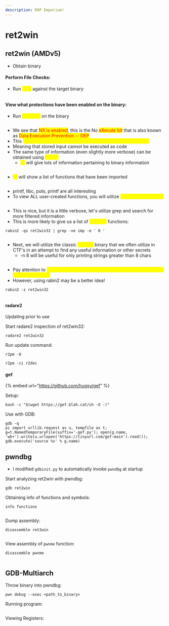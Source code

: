```yaml
---
description: ROP Emporium!
---
```


# ret2win

## ret2win (AMDv5)

* Obtain binary

#### Perform File Checks:

* Run <mark style="color:yellow;">`file`</mark> against the target binary

<figure><img src="../.gitbook/assets/image (1) (1) (1) (6).png" alt=""><figcaption></figcaption></figure>

#### View what protections have been enabled on the binary:&#x20;

* Run <mark style="color:yellow;">`checksec`</mark> on the binary

<figure><img src="../.gitbook/assets/image (2) (1) (1) (3).png" alt=""><figcaption></figcaption></figure>

* We see that <mark style="color:red;">NX is enabled</mark>, this is the No <mark style="color:red;">eXecute bit</mark> that is also known as <mark style="color:red;">Data Execution Prevention -- DEP</mark>
* This <mark style="color:yellow;">technology marks certain ares of the program as executable</mark>
* Meaning that stored input cannot be executed as code
* The same type of information (even slightly more verbose) can be obtained using <mark style="color:yellow;">`rabin2`</mark>
  * <mark style="color:yellow;">`-I`</mark> will give lots of information pertaining to binary information

<div align="center">

<figure><img src="../.gitbook/assets/image (3) (1).png" alt=""><figcaption></figcaption></figure>

</div>

* <mark style="color:yellow;">`-i`</mark> will show a list of functions that have been imported

<figure><img src="../.gitbook/assets/image (4) (15).png" alt=""><figcaption></figcaption></figure>

* printf, libc, puts, printf are all interesting
* To view ALL user-created functions, you will utilize <mark style="color:yellow;">`rabin2 -qs <binary>`</mark>

<figure><img src="../.gitbook/assets/image (6) (1) (4).png" alt=""><figcaption></figcaption></figure>

* This is nice, but it is a little verbose, let's utilize grep and search for more filtered information
* This is more likely to give us a list of <mark style="color:yellow;">USEFUL</mark> functions:&#x20;

```
rabin2 -qs ret2win32 | grep -ve imp -e ' 0 '
```

<figure><img src="../.gitbook/assets/image (3) (9).png" alt=""><figcaption></figcaption></figure>

* Next, we will utilize the classic <mark style="color:yellow;">`strings`</mark> binary that we often utilize in CTF's in an attempt to find any useful information or other secrets
  * \-n 8 will be useful for only printing strings greater than 8 chars

<figure><img src="../.gitbook/assets/image (5) (1) (7).png" alt=""><figcaption></figcaption></figure>

* Pay attention to <mark style="color:yellow;">/bin/cat flag.txt as this is the command that will be used to output our flag!</mark>
* However, using rabin2 may be a better idea!

```
rabin2 -z ret2win32
```

<figure><img src="../.gitbook/assets/image (1) (6).png" alt=""><figcaption></figcaption></figure>

#### radare2

Updating prior to use

Start radare2 inspection of ret2win32:

```
radare2 ret2win32
```

Run update command:

```
r2pm -U

r2pm -ci r2dec
```

#### gef

{% embed url="https://github.com/hugsy/gef" %}

Setup:

```
bash -c "$(wget https://gef.blah.cat/sh -O -)"
```

Use with GDB:

```
gdb -q
pi import urllib.request as u, tempfile as t; g=t.NamedTemporaryFile(suffix='-gef.py'); open(g.name, 'wb+').write(u.urlopen('https://tinyurl.com/gef-main').read()); gdb.execute('source %s' % g.name)
```

## pwndbg

* I modified `gdbinit.py` to automatically invoke `pwndbg` at startup

Start analyzing ret2win with pwndbg:

```
gdb ret2win
```

Obtaining info of functions and symbols:

```
info functions
```

<figure><img src="../.gitbook/assets/image (6) (2) (2).png" alt=""><figcaption></figcaption></figure>

Dump assembly:

```
disassemble ret2win
```

<figure><img src="../.gitbook/assets/image (7) (1).png" alt=""><figcaption></figcaption></figure>

View assembly of `pwnme` function:

```
disassemble pwnme
```

<figure><img src="../.gitbook/assets/image (1) (1) (9).png" alt=""><figcaption></figcaption></figure>

## GDB-Multiarch

Throw binary into pwndbg:

```
pwn debug --exec <path_to_binary>
```

Running program:

<figure><img src="../.gitbook/assets/image (2) (4).png" alt=""><figcaption></figcaption></figure>

Viewing Registers:

<figure><img src="../.gitbook/assets/image (2) (2) (1).png" alt=""><figcaption></figcaption></figure>

